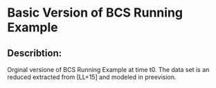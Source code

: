 Basic Version of BCS Running Example
====================================

Describtion:
------------
Orginal versione of BCS Running Example at time t0. The data set is an reduced extracted from [LL+15] and modeled in preevision.

